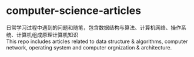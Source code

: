 # computer-science-articles
 日常学习过程中遇到的问题和随笔，包含数据结构与算法、计算机网络、操作系统、计算机组成原理计算机知识  
 This repo includes articles related to data structure & algorithms, computer network, operating system and computer orgnization & architecture.
